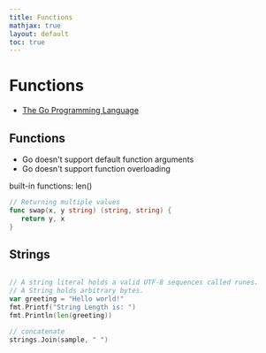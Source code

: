 ```yaml
---
title: Functions
mathjax: true
layout: default
toc: true
---
```



# Functions 

* [The Go Programming Language](Introduction.html)


 
## Functions

* Go doesn't support default function arguments 
* Go doesn't support function overloading


built-in functions:
 len()



```go
// Returning multiple values
func swap(x, y string) (string, string) {
   return y, x
}

```


## Strings


```go

// A string literal holds a valid UTF-8 sequences called runes.
// A String holds arbitrary bytes.
var greeting = "Hello world!"
fmt.Printf("String Length is: ")
fmt.Println(len(greeting))

// concatenate
strings.Join(sample, " ")

```